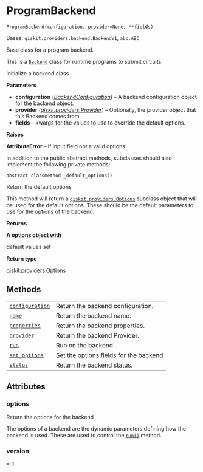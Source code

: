 # ProgramBackend

<span id="undefined" />

`ProgramBackend(configuration, provider=None, **fields)`

Bases: `qiskit.providers.backend.BackendV1`, `abc.ABC`

Base class for a program backend.

This is a [`Backend`](qiskit.providers.Backend#qiskit.providers.Backend "qiskit.providers.Backend") class for runtime programs to submit circuits.

Initialize a backend class

**Parameters**

*   **configuration** ([*BackendConfiguration*](qiskit.providers.models.BackendConfiguration#qiskit.providers.models.BackendConfiguration "qiskit.providers.models.BackendConfiguration")) – A backend configuration object for the backend object.
*   **provider** ([*qiskit.providers.Provider*](qiskit.providers.Provider#qiskit.providers.Provider "qiskit.providers.Provider")) – Optionally, the provider object that this Backend comes from.
*   **fields** – kwargs for the values to use to override the default options.

**Raises**

**AttributeError** – if input field not a valid options

In addition to the public abstract methods, subclasses should also implement the following private methods:

<span id="undefined" />

`abstract classmethod _default_options()`

Return the default options

This method will return a [`qiskit.providers.Options`](qiskit.providers.Options#qiskit.providers.Options "qiskit.providers.Options") subclass object that will be used for the default options. These should be the default parameters to use for the options of the backend.

**Returns**

**A options object with**

default values set

**Return type**

[qiskit.providers.Options](qiskit.providers.Options#qiskit.providers.Options "qiskit.providers.Options")

## Methods

|                                                                                                                                                                                                       |                                        |
| ----------------------------------------------------------------------------------------------------------------------------------------------------------------------------------------------------- | -------------------------------------- |
| [`configuration`](qiskit.providers.ibmq.runtime.ProgramBackend.configuration#qiskit.providers.ibmq.runtime.ProgramBackend.configuration "qiskit.providers.ibmq.runtime.ProgramBackend.configuration") | Return the backend configuration.      |
| [`name`](qiskit.providers.ibmq.runtime.ProgramBackend.name#qiskit.providers.ibmq.runtime.ProgramBackend.name "qiskit.providers.ibmq.runtime.ProgramBackend.name")                                     | Return the backend name.               |
| [`properties`](qiskit.providers.ibmq.runtime.ProgramBackend.properties#qiskit.providers.ibmq.runtime.ProgramBackend.properties "qiskit.providers.ibmq.runtime.ProgramBackend.properties")             | Return the backend properties.         |
| [`provider`](qiskit.providers.ibmq.runtime.ProgramBackend.provider#qiskit.providers.ibmq.runtime.ProgramBackend.provider "qiskit.providers.ibmq.runtime.ProgramBackend.provider")                     | Return the backend Provider.           |
| [`run`](qiskit.providers.ibmq.runtime.ProgramBackend.run#qiskit.providers.ibmq.runtime.ProgramBackend.run "qiskit.providers.ibmq.runtime.ProgramBackend.run")                                         | Run on the backend.                    |
| [`set_options`](qiskit.providers.ibmq.runtime.ProgramBackend.set_options#qiskit.providers.ibmq.runtime.ProgramBackend.set_options "qiskit.providers.ibmq.runtime.ProgramBackend.set_options")         | Set the options fields for the backend |
| [`status`](qiskit.providers.ibmq.runtime.ProgramBackend.status#qiskit.providers.ibmq.runtime.ProgramBackend.status "qiskit.providers.ibmq.runtime.ProgramBackend.status")                             | Return the backend status.             |

## Attributes

<span id="undefined" />

### options

Return the options for the backend

The options of a backend are the dynamic parameters defining how the backend is used. These are used to control the [`run()`](qiskit.providers.ibmq.runtime.ProgramBackend.run#qiskit.providers.ibmq.runtime.ProgramBackend.run "qiskit.providers.ibmq.runtime.ProgramBackend.run") method.

<span id="undefined" />

### version

`= 1`

